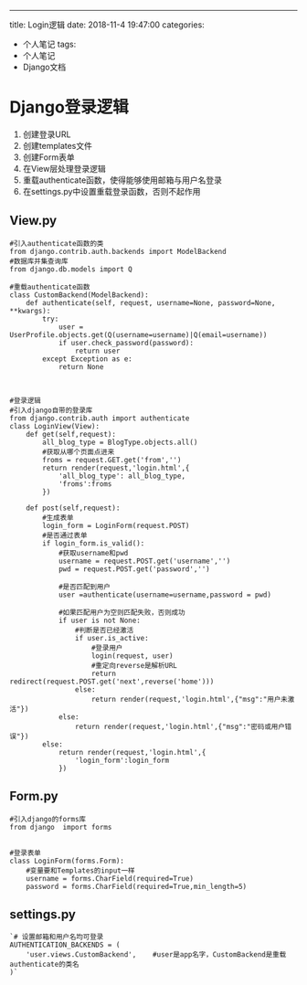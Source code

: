 ---
title: Login逻辑
date: 2018-11-4 19:47:00
categories:
- 个人笔记
tags:
- 个人笔记
- Django文档

# Django登录逻辑 #
1. 创建登录URL
2. 创建templates文件
3. 创建Form表单
4. 在View层处理登录逻辑
5. 重载authenticate函数，使得能够使用邮箱与用户名登录
6. 在settings.py中设置重载登录函数，否则不起作用



## View.py ##
	#引入authenticate函数的类
	from django.contrib.auth.backends import ModelBackend
	#数据库并集查询库
	from django.db.models import Q
	
	#重载authenticate函数
	class CustomBackend(ModelBackend):
	    def authenticate(self, request, username=None, password=None, **kwargs):
	        try:
	            user = UserProfile.objects.get(Q(username=username)|Q(email=username))
	            if user.check_password(password):
	                return user
	        except Exception as e:
	            return None
	
	

	#登录逻辑
	#引入django自带的登录库
	from django.contrib.auth import authenticate
    class LoginView(View):
	    def get(self,request):
	        all_blog_type = BlogType.objects.all()
	        #获取从哪个页面点进来
	        froms = request.GET.get('from','')
	        return render(request,'login.html',{
	            'all_blog_type': all_blog_type,
	            'froms':froms
	        })
	
	    def post(self,request):
	        #生成表单
	        login_form = LoginForm(request.POST)
			#是否通过表单
	        if login_form.is_valid():
				#获取username和pwd
	            username = request.POST.get('username','')
	            pwd = request.POST.get('password','')
				
				#是否匹配到用户
	            user =authenticate(username=username,password = pwd)
				
				#如果匹配用户为空则匹配失败，否则成功
	            if user is not None:
					#判断是否已经激活
	                if user.is_active:
						#登录用户
	                    login(request, user)
						#重定向reverse是解析URL
	                    return redirect(request.POST.get('next',reverse('home')))
	                else:
	                    return render(request,'login.html',{"msg":"用户未激活"})
	            else:
	                return render(request,'login.html',{"msg":"密码或用户错误"})
	        else:
	            return render(request,'login.html',{
	                'login_form':login_form
	            })

## Form.py ##
	#引入django的forms库
    from django  import forms
	

	#登录表单
	class LoginForm(forms.Form):
		#变量要和Templates的input一样
	    username = forms.CharField(required=True)
	    password = forms.CharField(required=True,min_length=5)



## settings.py ##
	`# 设置邮箱和用户名均可登录
	AUTHENTICATION_BACKENDS = (
    	'user.views.CustomBackend',    #user是app名字，CustomBackend是重载authenticate的类名
	)`
